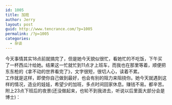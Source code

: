 ```yaml
---
id: 1005
title: 加班
author: Jerry
layout: post
guid: http://www.tencrance.com/?p=1005
permalink: /?p=1005
categories:
  - 杂谈
---
```

今天事情其实18点前就搞完了，但是她今天貌似很忙，看她忙的不吃饭，下午买了一杯西瓜汁给她。结果这一忙就忙到11点才上班车，而我也在那里等着，顺便把东东枪的《拿不动的世界看完了》，文字很短，很切人心，读着不累。  
工作就是这样，即使你自己做到最好，也会有别的阻力来阻挠你。她今天就遇到这样的情况，造业的娃娃，希望少的加班，多点时间回家休息。赚钱不易。都辛苦。  
附上23点下班后的夜景(还没做起来，也轮不到我进去，听说以后里面大部分会是博士)：